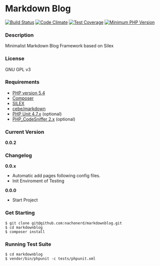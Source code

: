 Markdown Blog
===============

[![Build Status](https://travis-ci.org/nachonerd/markdownblog.svg?branch=development)](https://travis-ci.org/nachonerd/markdownblog) [![Code Climate](https://codeclimate.com/github/nachonerd/markdownblog/badges/gpa.svg)](https://codeclimate.com/github/nachonerd/markdownblog) [![Test Coverage](https://codeclimate.com/github/nachonerd/markdownblog/badges/coverage.svg)](https://codeclimate.com/github/nachonerd/markdownblog/coverage) [![Minimum PHP Version](https://img.shields.io/badge/php-%3E%3D%205.4-8892BF.svg?style=flat-square)](https://php.net/)

### Description
Minimalist Markdown Blog Framework based on Silex

### License
GNU GPL v3

### Requirements
- [PHP version 5.4](http://php.net/releases/5_4_0.php)
- [Composer](https://getcomposer.org/)
- [SILEX](http://silex.sensiolabs.org/)
- [cebe/markdown](http://markdown.cebe.cc/)
- [PHP Unit 4.7.x](https://phpunit.de/) (optional)
- [PHP_CodeSniffer 2.x](http://pear.php.net/package/PHP_CodeSniffer/redirected) (optional)

### Current Version
__0.0.2__

### Changelog

__0.0.x__
- Automatic add pages following config files.
- Init Enviroment of Testing

__0.0.0__
- Start Project

### Get Starting

```
$ git clone git@github.com:nachonerd/markdownblog.git
$ cd markdownblog
$ composer install
```

### Running Test Suite

```
$ cd markdownblog
$ vendor/bin/phpunit -c tests/phpunit.xml
```
